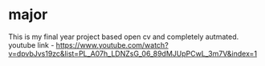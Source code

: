 # major
This is my final year project based open cv and completely autmated.
 youtube link - https://www.youtube.com/watch?v=dpvbJvs19zc&list=PL_A07h_LDNZsG_06_89dMJUpPCwL_3m7V&index=1
